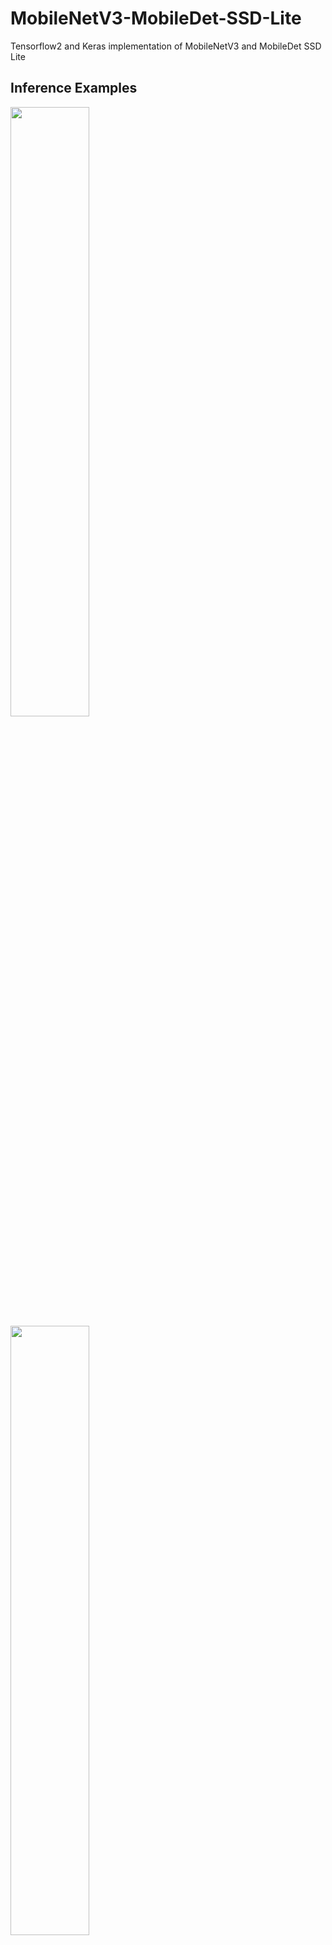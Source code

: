# MobileNetV3-MobileDet-SSD-Lite
Tensorflow2 and Keras implementation of MobileNetV3 and MobileDet SSD Lite

## Inference Examples
<img width="50%" src="https://user-images.githubusercontent.com/89026839/173187633-05a4711c-7d6b-4352-a217-234fabb5691d.jpg"/>
<img width="50%" src="https://user-images.githubusercontent.com/89026839/173187669-3a385015-9412-4db7-8f4d-4e2ed1be0480.jpg"/>

## Reference
### Ref
Searching for MobileNetV3 https://arxiv.org/abs/1905.02244
MobileDets: Searching for Object Detection Architectures for Mobile Accelerators https://arxiv.org/abs/2004.14525

### Code Ref
TFOD https://github.com/tensorflow/tensorflow